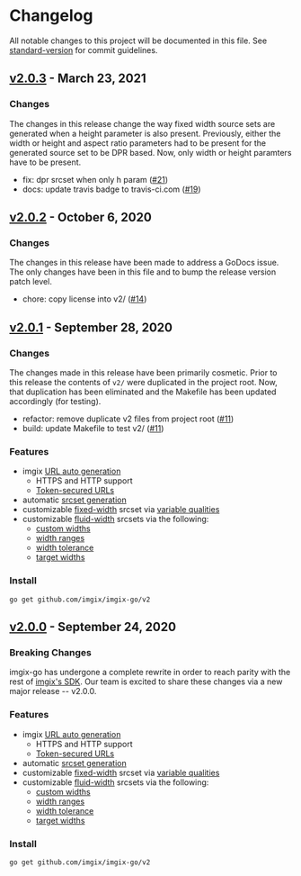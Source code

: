 # Changelog
All notable changes to this project will be documented in this file. See [standard-version](https://github.com/conventional-changelog/standard-version) for commit guidelines.

## [v2.0.3](https://github.com/imgix/imgix-go/compare/2.0.2...2.0.3) - March 23, 2021

### Changes
The changes in this release change the way fixed width source sets are generated when a height parameter is also present. Previously, either the width or height and aspect ratio parameters had to be present for the generated source set to be DPR based. Now, only width or height paramters have to be present.

- fix: dpr srcset when only h param ([#21](https://github.com/imgix/imgix-go/pull/21))
- docs: update travis badge to travis-ci.com ([#19](https://github.com/imgix/imgix-go/pull/19))

## [v2.0.2](https://github.com/imgix/imgix-go/compare/2.0.1...2.0.2) - October 6, 2020

### Changes
The changes in this release have been made to address a GoDocs issue. The only changes have been in this file and to bump the release version patch level.

- chore: copy license into v2/ ([#14](https://github.com/imgix/imgix-go/pull/14))

## [v2.0.1](https://github.com/imgix/imgix-go/compare/2.0.0...2.0.1) - September 28, 2020

### Changes
The changes made in this release have been primarily cosmetic. Prior to this release the contents of `v2/` were duplicated in the project root. Now, that duplication has been eliminated and the Makefile has been updated accordingly (for testing).

- refactor: remove duplicate v2 files from project root ([#11](https://github.com/imgix/imgix-go/pull/11))
- build: update Makefile to test v2/ ([#11](https://github.com/imgix/imgix-go/pull/11))

### Features
* imgix [URL auto generation](https://github.com/imgix/imgix-go#usage)
  * HTTPS and HTTP support
  * [Token-secured URLs](https://docs.imgix.com/setup/securing-images#enabling-secure-urls)
* automatic [srcset generation](https://github.com/imgix/imgix-go#srcset-generation)
* customizable [fixed-width](https://github.com/imgix/imgix-go#fixed-width-images) srcset via [variable qualities](https://github.com/imgix/imgix-go#variable-quality)
* customizable [fluid-width](https://github.com/imgix/imgix-go#fluid-width-images) srcsets via the following:
  * [custom widths](https://github.com/imgix/imgix-go#custom-widths)
  * [width ranges](https://github.com/imgix/imgix-go#width-ranges)
  * [width tolerance](https://github.com/imgix/imgix-go#width-tolerance)
  * [target widths](https://github.com/imgix/imgix-go#width-tolerance)

### Install

```
go get github.com/imgix/imgix-go/v2
```

## [v2.0.0](https://github.com/imgix/imgix-go/compare/1.0.0...2.0.0) - September 24, 2020

### Breaking Changes
imgix-go has undergone a complete rewrite in order to reach parity with the rest of [imgix's SDK](https://docs.imgix.com/libraries#client-libraries). Our team is excited to share these changes via a new major release -- v2.0.0.

### Features
* imgix [URL auto generation](https://github.com/imgix/imgix-go#usage)
  * HTTPS and HTTP support
  * [Token-secured URLs](https://docs.imgix.com/setup/securing-images#enabling-secure-urls)
* automatic [srcset generation](https://github.com/imgix/imgix-go#srcset-generation)
* customizable [fixed-width](https://github.com/imgix/imgix-go#fixed-width-images) srcset via [variable qualities](https://github.com/imgix/imgix-go#variable-quality)
* customizable [fluid-width](https://github.com/imgix/imgix-go#fluid-width-images) srcsets via the following:
  * [custom widths](https://github.com/imgix/imgix-go#custom-widths)
  * [width ranges](https://github.com/imgix/imgix-go#width-ranges)
  * [width tolerance](https://github.com/imgix/imgix-go#width-tolerance)
  * [target widths](https://github.com/imgix/imgix-go#width-tolerance)

### Install

```
go get github.com/imgix/imgix-go/v2
```
